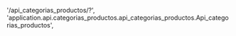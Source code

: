 '/api_categorias_productos/?', 'application.api.categorias_productos.api_categorias_productos.Api_categorias_productos',